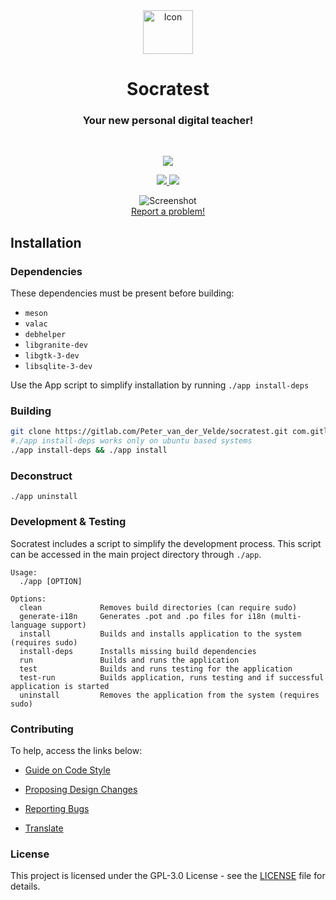 <div align="center">
  <span align="center"> <img width="80" height="70" class="center" src="https://gitlab.com/Peter_van_der_Velde/socratest/blob/master/data/images/com.gitlab.Peter_van_der_Velde.socratest.png" alt="Icon"></span>
  <h1 align="center">Socratest</h1>
  <h3 align="center">Your new personal digital teacher!</h3>
</div>

<br/>

<p align="center">
    <a href="https://appcenter.elementary.io/com.gitlab.Peter_van_der_Velde.socratest">
        <img src="https://appcenter.elementary.io/badge.svg">
    </a>
</p>

<p align="center">
  <a href="https://gitlab.com/Peter_van_der_Velde/socratest/blob/master/LICENSE">
    <img src="https://img.shields.io/badge/License-GPL-3.0-blue.svg">
  </a>
  <a href="https://gitlab.com/Peter_van_der_Velde/socratest/releases">
    <img src="https://img.shields.io/badge/Release-v%201.0.0-orange.svg">
  </a>
</p>

<p align="center">
    <img  src="https://gitlab.com/Peter_van_der_Velde/socratest/blob/master/data/images/screenshot.png" alt="Screenshot"> <br>
  <a href="https://gitlab.com/Peter_van_der_Velde/socratest/issues/new"> Report a problem! </a>
</p>

## Installation

### Dependencies
These dependencies must be present before building:
 - `meson`
 - `valac`
 - `debhelper`
 - `libgranite-dev`
 - `libgtk-3-dev`
 - `libsqlite-3-dev`


Use the App script to simplify installation by running `./app install-deps`
 
 ### Building

```bash
git clone https://gitlab.com/Peter_van_der_Velde/socratest.git com.gitlab.Peter_van_der_Velde.socratest && cd com.gitlab.Peter_van_der_Velde.socratest
#./app install-deps works only on ubuntu based systems
./app install-deps && ./app install
```

### Deconstruct

```
./app uninstall
```

### Development & Testing

Socratest includes a script to simplify the development process. This script can be accessed in the main project directory through `./app`.

```
Usage:
  ./app [OPTION]

Options:
  clean             Removes build directories (can require sudo)
  generate-i18n     Generates .pot and .po files for i18n (multi-language support)
  install           Builds and installs application to the system (requires sudo)
  install-deps      Installs missing build dependencies
  run               Builds and runs the application
  test              Builds and runs testing for the application
  test-run          Builds application, runs testing and if successful application is started
  uninstall         Removes the application from the system (requires sudo)
```

### Contributing

To help, access the links below:

- [Guide on Code Style](https://gitlab.com/Peter_van_der_Velde/socratest/wiki/Guide-on-code-style)

- [Proposing Design Changes](https://gitlab.com/Peter_van_der_Velde/socratest/wiki/Proposing-Design-Changes)

- [Reporting Bugs](https://gitlab.com/Peter_van_der_Velde/socratest/wiki/Reporting-Bugs)

- [Translate](https://gitlab.com/Peter_van_der_Velde/socratest/wiki/Translate)


### License

This project is licensed under the GPL-3.0 License - see the [LICENSE](LICENSE.md) file for details.

